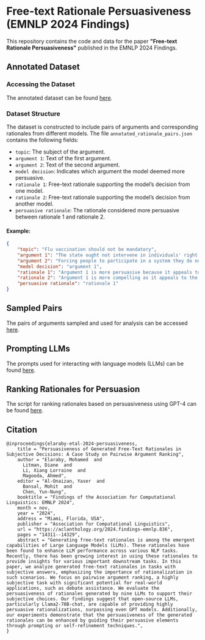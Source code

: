

# Free-text Rationale Persuasiveness (EMNLP 2024 Findings)

This repository contains the code and data for the paper **"Free-text Rationale Persuasiveness"** published in the EMNLP 2024 Findings.

## Annotated Dataset

### Accessing the Dataset
The annotated dataset can be found [here](./data/annotated_data).

### Dataset Structure
The dataset is constructed to include pairs of arguments and corresponding rationales from different models. The file `annotated_rationale_pairs.json` contains the following fields:

- `topic`: The subject of the argument.
- `argument 1`: Text of the first argument.
- `argument 2`: Text of the second argument.
- `model decision`: Indicates which argument the model deemed more persuasive.
- `rationale 1`: Free-text rationale supporting the model’s decision from one model.
- `rationale 2`: Free-text rationale supporting the model’s decision from another model.
- `persuasive rationale`: The rationale considered more persuasive between rationale 1 and rationale 2.

#### Example:

```json
{
    "topic": "Flu vaccination should not be mandatory",
    "argument 1": "The state ought not intervene in individuals' right of bodily autonomy regardless of societal harms. Forcing vaccinations is a crude invasion of someone's body and should therefore not be done.",
    "argument 2": "Forcing people to participate in a system they do not trust, often with passion and for irrational reasons, might lead them to distrust conventional medicine as a whole, increasing the risk to their health.",
    "model decision": "argument 1",
    "rationale 1": "Argument 1 is more persuasive because it appeals to the principle of bodily autonomy, which is a fundamental human right. It also provides clear and logical reasoning for why mandatory vaccination is not justified. Argument 2, while valid, may not be as convincing to those who do not share the same distrust in conventional medicine.",
    "rationale 2": "Argument 1 is more compelling as it appeals to the universal principle of bodily autonomy and individual rights. It also addresses the potential societal harms, making it a more comprehensive argument.",
    "persuasive rationale": "rationale 1"
}
```

## Sampled Pairs
The pairs of arguments sampled and used for analysis can be accessed [here](./data/argument_pairs).

## Prompting LLMs
The prompts used for interacting with language models (LLMs) can be found [here](./src/prompts).

## Ranking Rationales for Persuasion
The script for ranking rationales based on persuasiveness using GPT-4 can be found [here](./src/prompts/pairwise_rationale_persuasion_ranking_with_gpt4.py).

## Citation 
```
@inproceedings{elaraby-etal-2024-persuasiveness,
    title = "Persuasiveness of Generated Free-Text Rationales in Subjective Decisions: A Case Study on Pairwise Argument Ranking",
    author = "Elaraby, Mohamed  and
      Litman, Diane  and
      Li, Xiang Lorraine  and
      Magooda, Ahmed",
    editor = "Al-Onaizan, Yaser  and
      Bansal, Mohit  and
      Chen, Yun-Nung",
    booktitle = "Findings of the Association for Computational Linguistics: EMNLP 2024",
    month = nov,
    year = "2024",
    address = "Miami, Florida, USA",
    publisher = "Association for Computational Linguistics",
    url = "https://aclanthology.org/2024.findings-emnlp.836",
    pages = "14311--14329",
    abstract = "Generating free-text rationales is among the emergent capabilities of Large Language Models (LLMs). These rationales have been found to enhance LLM performance across various NLP tasks. Recently, there has been growing interest in using these rationales to provide insights for various important downstream tasks. In this paper, we analyze generated free-text rationales in tasks with subjective answers, emphasizing the importance of rationalization in such scenarios. We focus on pairwise argument ranking, a highly subjective task with significant potential for real-world applications, such as debate assistance. We evaluate the persuasiveness of rationales generated by nine LLMs to support their subjective choices. Our findings suggest that open-source LLMs, particularly Llama2-70B-chat, are capable of providing highly persuasive rationalizations, surpassing even GPT models. Additionally, our experiments demonstrate that the persuasiveness of the generated rationales can be enhanced by guiding their persuasive elements through prompting or self-refinement techniques.",
}
```
